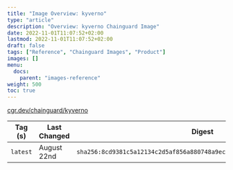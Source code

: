 ```yaml
---
title: "Image Overview: kyverno"
type: "article"
description: "Overview: kyverno Chainguard Image"
date: 2022-11-01T11:07:52+02:00
lastmod: 2022-11-01T11:07:52+02:00
draft: false
tags: ["Reference", "Chainguard Images", "Product"]
images: []
menu:
  docs:
    parent: "images-reference"
weight: 500
toc: true
---
```


[cgr.dev/chainguard/kyverno](https://github.com/chainguard-images/images/tree/main/images/kyverno)

| Tag (s)   | Last Changed | Digest                                                                    |
|-----------|--------------|---------------------------------------------------------------------------|
|  `latest` | August 22nd  | `sha256:8cd9381c5a12134c2d5af856a880748a9ec6e9c406a4f36972d8287a761e8f85` |



